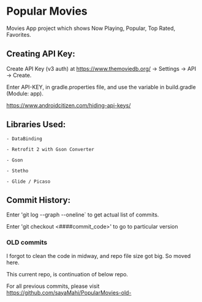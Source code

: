 # Popular Movies

Movies App project which shows Now Playing, Popular, Top Rated, Favorites.

## Creating API Key:

Create API Key (v3 auth) at https://www.themoviedb.org/ -> Settings -> API -> Create.

Enter API-KEY, in gradle.properties file, and use the variable in build.gradle (Module: app).

https://www.androidcitizen.com/hiding-api-keys/


## Libraries Used:

	- DataBinding

	- Retrofit 2 with Gson Converter

	- Gson

	- Stetho

	- Glide / Picaso


## Commit History:

Enter 'git log --graph --oneline` to get actual list of commits.

Enter 'git checkout <####commit_code>' to go to particular version


### OLD commits

I forgot to clean the code in midway, and repo file size got big. So moved here.

This current repo, is continuation of below repo.

For all previous commits, please visit https://github.com/sayaMahi/PopularMovies-old-
